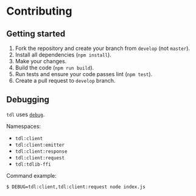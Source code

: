 # Contributing



## Getting started

1. Fork the repository and create your branch from `develop` (not `master`).
2. Install all dependencies (`npm install`).
3. Make your changes.
4. Build the code (`npm run build`).
5. Run tests and ensure your code passes lint (`npm test`).
6. Create a pull request to `develop` branch.

## Debugging

`tdl` uses [`debug`](https://github.com/visionmedia/debug#readme).

Namespaces:

- `tdl:client`
- `tdl:client:emitter`
- `tdl:client:response`
- `tdl:client:request`
- `tdl:tdlib-ffi`

Command example:

```console
$ DEBUG=tdl:client,tdl:client:request node index.js
```
